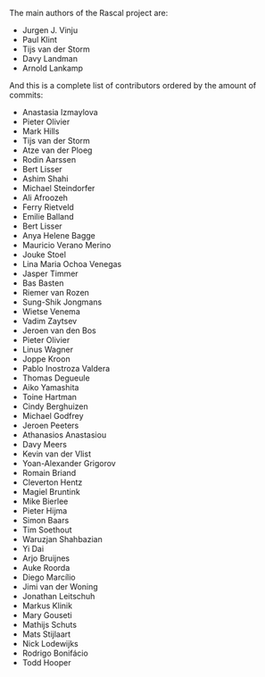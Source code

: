 The main authors of the Rascal project are:
* Jurgen J. Vinju
* Paul Klint
* Tijs van der Storm
* Davy Landman
* Arnold Lankamp

And this is a complete list of contributors ordered by the amount of commits:
* Anastasia Izmaylova
* Pieter Olivier
* Mark Hills
* Tijs van der Storm
* Atze van der Ploeg
* Rodin Aarssen
* Bert Lisser
* Ashim Shahi
* Michael Steindorfer
* Ali Afroozeh
* Ferry Rietveld
* Emilie Balland
* Bert Lisser
* Anya Helene Bagge
* Mauricio Verano Merino
* Jouke Stoel
* Lina Maria Ochoa Venegas
* Jasper Timmer
* Bas Basten
* Riemer van Rozen
* Sung-Shik Jongmans
* Wietse Venema
* Vadim Zaytsev
* Jeroen van den Bos
* Pieter Olivier
* Linus Wagner
* Joppe Kroon
* Pablo Inostroza Valdera
* Thomas Degueule
* Aiko Yamashita
* Toine Hartman
* Cindy Berghuizen
* Michael Godfrey
* Jeroen Peeters
* Athanasios Anastasiou
* Davy Meers
* Kevin van der Vlist
* Yoan-Alexander Grigorov
* Romain Briand
* Cleverton Hentz
* Magiel Bruntink
* Mike Bierlee
* Pieter Hijma
* Simon Baars
* Tim Soethout
* Waruzjan Shahbazian
* Yi Dai
* Arjo Bruijnes
* Auke Roorda
* Diego Marcílio
* Jimi van der Woning
* Jonathan Leitschuh
* Markus Klinik
* Mary Gouseti
* Mathijs Schuts
* Mats Stijlaart
* Nick Lodewijks
* Rodrigo Bonifácio
* Todd Hooper

